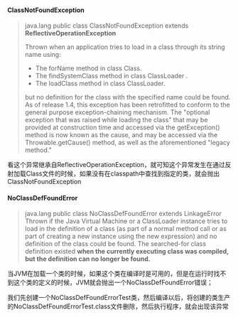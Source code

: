 #### ClassNotFoundException

> java.lang public class ClassNotFoundException extends **ReflectiveOperationException**
>
> Thrown when an application tries to load in a class through its string name using:
>
> + The forName method in class Class.
> + The findSystemClass method in class ClassLoader .
> + The loadClass method in class ClassLoader.
>
> but no definition for the class with the specified name could be found.
> As of release 1.4, this exception has been retrofitted to conform to the general purpose exception-chaining mechanism. The "optional exception that was raised while loading the class" that may be provided at construction time and accessed via the getException() method is now known as the cause, and may be accessed via the Throwable.getCause() method, as well as the aforementioned "legacy method."

看这个异常继承自ReflectiveOperationException，就可知这个异常发生在通过反射加载Class文件的时候，如果没有在classpath中查找到指定的类，就会抛出ClassNotFoundException 



#### NoClassDefFoundError

> java.lang public class NoClassDefFoundError extends LinkageError
> Thrown if the Java Virtual Machine or a ClassLoader instance tries to load in the definition of a class (as part of a normal method call or as part of creating a new instance using the new expression) and no definition of the class could be found.
> The searched-for class definition existed **when the currently executing class was compiled, but the definition can no longer be found.**

当JVM在加载一个类的时候，如果这个类在编译时是可用的，但是在运行时找不到这个类的定义的时候，JVM就会抛出一个NoClassDefFoundError错误；

我们先创建一个NoClassDefFoundErrorTest类，然后编译以后，将创建的类生产的NoClassDefFoundErrorTest.class文件删除，然后执行程序，就会出现该异常 
